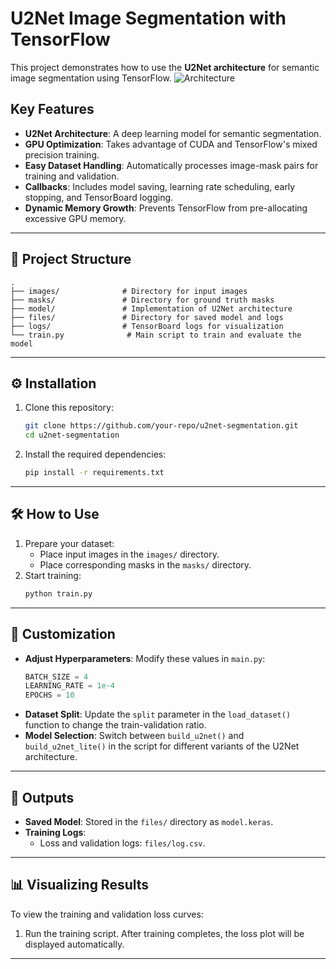 # U2Net Image Segmentation with TensorFlow

This project demonstrates how to use the **U2Net architecture** for semantic image segmentation using TensorFlow.
![Architecture](architecture.jpg "This is a image for U2NET architecture")

## Key Features

- **U2Net Architecture**: A deep learning model for semantic segmentation.
- **GPU Optimization**: Takes advantage of CUDA and TensorFlow's mixed precision training.
- **Easy Dataset Handling**: Automatically processes image-mask pairs for training and validation.
- **Callbacks**: Includes model saving, learning rate scheduling, early stopping, and TensorBoard logging.
- **Dynamic Memory Growth**: Prevents TensorFlow from pre-allocating excessive GPU memory.

---

## 📁 Project Structure

```plaintext
.
├── images/              # Directory for input images
├── masks/               # Directory for ground truth masks
├── model/               # Implementation of U2Net architecture
├── files/               # Directory for saved model and logs
├── logs/                # TensorBoard logs for visualization
└── train.py              # Main script to train and evaluate the model
```

---

## ⚙️ Installation

1. Clone this repository:
   ```bash
   git clone https://github.com/your-repo/u2net-segmentation.git
   cd u2net-segmentation
   ```
2. Install the required dependencies:
   ```bash
   pip install -r requirements.txt
   ```

---

## 🛠️ How to Use

1. Prepare your dataset:
   - Place input images in the `images/` directory.
   - Place corresponding masks in the `masks/` directory.
2. Start training:
   ```bash
   python train.py
   ```

---

## 🔧 Customization

- **Adjust Hyperparameters**: Modify these values in `main.py`:
  ```python
  BATCH_SIZE = 4
  LEARNING_RATE = 1e-4
  EPOCHS = 10
  ```
- **Dataset Split**: Update the `split` parameter in the `load_dataset()` function to change the train-validation ratio.
- **Model Selection**: Switch between `build_u2net()` and `build_u2net_lite()` in the script for different variants of the U2Net architecture.

---

## 🏁 Outputs

- **Saved Model**: Stored in the `files/` directory as `model.keras`.
- **Training Logs**:
  - Loss and validation logs: `files/log.csv`.

---

## 📊 Visualizing Results

To view the training and validation loss curves:

1. Run the training script. After training completes, the loss plot will be displayed automatically.

---
